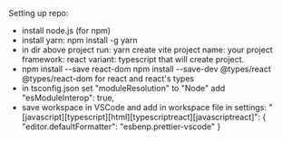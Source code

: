 Setting up repo:
- install node.js (for npm)
- install yarn: npm install -g yarn
- in dir above project run: yarn create vite
  project name: your project
  framework: react
  variant: typescript 
  that will create project.
- npm install --save react-dom
  npm install --save-dev @types/react @types/react-dom
  for react and react's types
- in tsconfig.json
  set "moduleResolution" to "Node"
  add "esModuleInterop": true,
- save workspace in VSCode and add in workspace file in settings:
   "[javascript][typescript][html][typescriptreact][javascriptreact]": {
        "editor.defaultFormatter": "esbenp.prettier-vscode"
    }

